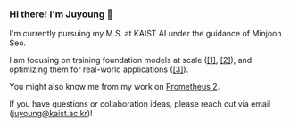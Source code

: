 ### Hi there! I'm Juyoung 👋

I'm currently pursuing my M.S. at KAIST AI under the guidance of Minjoon Seo.

I am focusing on training foundation models at scale ([[1]](https://arxiv.org/abs/2504.15431), [[2]](https://huggingface.co/collections/trillionlabs/tri-series-687fa9ff7eb23e8ba847ef93)), and optimizing them for real-world applications ([[3]](https://huggingface.co/trillionlabs/Tri-7B-Search-preview)).

You might also know me from my work on [Prometheus 2](https://arxiv.org/abs/2405.01535).

If you have questions or collaboration ideas, please reach out via email (juyoung@kaist.ac.kr)!
